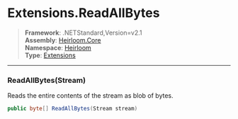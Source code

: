 # Extensions.ReadAllBytes

> **Framework**: .NETStandard,Version=v2.1  
> **Assembly**: [Heirloom.Core][0]  
> **Namespace**: [Heirloom][0]  
> **Type**: [Extensions][1]

--------------------------------------------------------------------------------

### ReadAllBytes(Stream)

Reads the entire contents of the stream as blob of bytes.

```cs
public byte[] ReadAllBytes(Stream stream)
```

[0]: ../Heirloom.Core.md
[1]: Heirloom.Extensions.md
